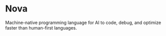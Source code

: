 # Nova
Machine-native programming language for AI to code, debug, and optimize faster than human-first languages.
